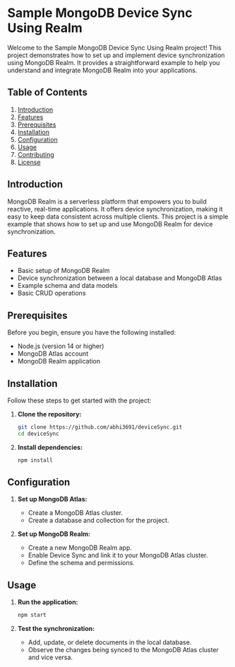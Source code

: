 # Sample MongoDB Device Sync Using Realm

Welcome to the Sample MongoDB Device Sync Using Realm project! This project demonstrates how to set up and implement device synchronization using MongoDB Realm. It provides a straightforward example to help you understand and integrate MongoDB Realm into your applications.

## Table of Contents

1. [Introduction](#introduction)
2. [Features](#features)
3. [Prerequisites](#prerequisites)
4. [Installation](#installation)
5. [Configuration](#configuration)
6. [Usage](#usage)
7. [Contributing](#contributing)
8. [License](#license)

## Introduction

MongoDB Realm is a serverless platform that empowers you to build reactive, real-time applications. It offers device synchronization, making it easy to keep data consistent across multiple clients. This project is a simple example that shows how to set up and use MongoDB Realm for device synchronization.

## Features

- Basic setup of MongoDB Realm
- Device synchronization between a local database and MongoDB Atlas
- Example schema and data models
- Basic CRUD operations

## Prerequisites

Before you begin, ensure you have the following installed:

- Node.js (version 14 or higher)
- MongoDB Atlas account
- MongoDB Realm application

## Installation

Follow these steps to get started with the project:

1. **Clone the repository:**

   ```bash
   git clone https://github.com/abhi3691/deviceSync.git
   cd deviceSync
   ```

2. **Install dependencies:**
   ```bash
   npm install
   ```

## Configuration

1. **Set up MongoDB Atlas:**

   - Create a MongoDB Atlas cluster.
   - Create a database and collection for the project.

2. **Set up MongoDB Realm:**

   - Create a new MongoDB Realm app.
   - Enable Device Sync and link it to your MongoDB Atlas cluster.
   - Define the schema and permissions.

## Usage

1. **Run the application:**

   ```bash
   npm start
   ```

2. **Test the synchronization:**
   - Add, update, or delete documents in the local database.
   - Observe the changes being synced to the MongoDB Atlas cluster and vice versa.
